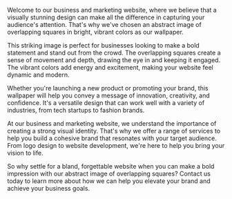 <!--
Write me content for website with wallpaper "An abstract image of overlapping squares in bright, vibrant colors for a business or marketing website"
-->

<!--font:Poppins-->

Welcome to our business and marketing website, where we believe that a visually stunning design can make all the difference in capturing your audience's attention. That's why we've chosen an abstract image of overlapping squares in bright, vibrant colors as our wallpaper.

This striking image is perfect for businesses looking to make a bold statement and stand out from the crowd. The overlapping squares create a sense of movement and depth, drawing the eye in and keeping it engaged. The vibrant colors add energy and excitement, making your website feel dynamic and modern.

Whether you're launching a new product or promoting your brand, this wallpaper will help you convey a message of innovation, creativity, and confidence. It's a versatile design that can work well with a variety of industries, from tech startups to fashion brands.

At our business and marketing website, we understand the importance of creating a strong visual identity. That's why we offer a range of services to help you build a cohesive brand that resonates with your target audience. From logo design to website development, we're here to help you bring your vision to life.

So why settle for a bland, forgettable website when you can make a bold impression with our abstract image of overlapping squares? Contact us today to learn more about how we can help you elevate your brand and achieve your business goals.
